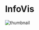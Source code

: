 # InfoVis

![thumbnail](https://github.com/KaeHyun/InfoVis/assets/80453200/fbebcf22-070e-4d01-8589-0210f25cdfdc)
